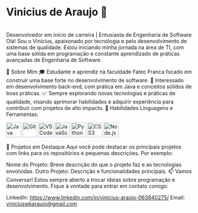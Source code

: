 <h1>Vinicius de Araujo 👋</h1> <br>
Desenvolvedor em início de carreira | Entusiasta de Engenharia de Software
Olá! Sou o Vinicius, apaixonado por tecnologia e pelo desenvolvimento de sistemas de qualidade. Estou iniciando minha jornada na área de TI, com uma base sólida em programação e constante aprendizado de práticas avançadas de Engenharia de Software.

🌟 Sobre Mim
🎓 Estudante e aprendiz na faculdade Fatec Franca focado em construir uma base forte no desenvolvimento de software.
🔎 Interessado em desenvolvimento back-end, com prática em Java e conceitos sólidos de boas práticas.
📈 Sempre explorando novas tecnologias e práticas de qualidade, visando aprimorar habilidades e adquirir experiência para contribuir com projetos de alto impacto.
🚀 Habilidades
Linguagens e Ferramentas:

<p align="left"> <img src="https://cdn.jsdelivr.net/gh/devicons/devicon/icons/java/java-original.svg" alt="Java" width="40" height="40"/> <img src="https://cdn.jsdelivr.net/gh/devicons/devicon/icons/git/git-original.svg" alt="Git" width="40" height="40"/> <img src="https://cdn.jsdelivr.net/gh/devicons/devicon/icons/vscode/vscode-original.svg" alt="VS Code" width="40" height="40"/> <img src="https://cdn.jsdelivr.net/gh/devicons/devicon/icons/javascript/javascript-original.svg" alt="JavaScript" width="40" height="40"/> <img src="https://cdn.jsdelivr.net/gh/devicons/devicon/icons/python/python-original.svg" alt="Python" width="40" height="40"/> <img src="https://cdn.jsdelivr.net/gh/devicons/devicon/icons/css3/css3-original.svg" alt="CSS3" width="40" height="40"/> <img src="https://cdn.jsdelivr.net/gh/devicons/devicon/icons/nodejs/nodejs-original.svg" alt="Node.js" width="40" height="40"/> </p>
📌 Projetos em Destaque
Aqui você pode destacar os principais projetos com links para os repositórios e pequenas descrições. Por exemplo:

Nome do Projeto: Breve descrição do que o projeto faz e as tecnologias envolvidas.
Outro Projeto: Descrição e funcionalidades principais.
📫 Vamos Conversar!
Estou sempre aberto a trocar ideias sobre programação e desenvolvimento. Fique à vontade para entrar em contato comigo:

LinkedIn: https://www.linkedin.com/in/vinícius-araújo-063840275/
Email: viniciuswkaraujo@gmail.com
